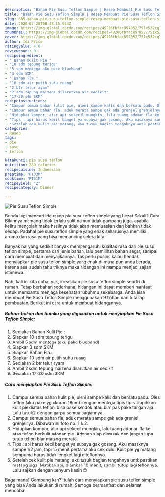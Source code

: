 ```yaml
---
description: "Bahan Pie Susu Teflon Simple | Resep Membuat Pie Susu Teflon Simple Yang Lezat"
title: "Bahan Pie Susu Teflon Simple | Resep Membuat Pie Susu Teflon Simple Yang Lezat"
slug: 685-bahan-pie-susu-teflon-simple-resep-membuat-pie-susu-teflon-simple-yang-lezat
date: 2020-07-20T00:48:15.924Z
image: https://img-global.cpcdn.com/recipes/49206fbfac897052/751x532cq70/pie-susu-teflon-simple-foto-resep-utama.jpg
thumbnail: https://img-global.cpcdn.com/recipes/49206fbfac897052/751x532cq70/pie-susu-teflon-simple-foto-resep-utama.jpg
cover: https://img-global.cpcdn.com/recipes/49206fbfac897052/751x532cq70/pie-susu-teflon-simple-foto-resep-utama.jpg
author: Ida Price
ratingvalue: 4.6
reviewcount: 9
recipeingredient:
- " Bahan Kulit Pie "
- "10 sdm tepung terigu"
- "5 sdm mentega aku pake blueband"
- "3 sdm SKM"
- " Bahan Fla "
- "10 sdm air putih suhu ruang"
- "2 btr telur ayam"
- "2 sdm tepung maizena dilarutkan air sedikit"
- "17-20 sdm SKM"
recipeinstructions:
- "Campur semua bahan kulit pie, uleni sampe kalis dan bersatu padu. Oles teflon (aku pake yg ukuran 18cm) dengan mentega tipis tipis. Rapihkan kulit pie diatas teflon, bisa pake sendok atau biar pas pake tangan aja. Lalu tusuk2 dengan garpu semua bagiannya."
- "Campur semua bahan fla, aduk merata sampe gak ada grenjel grenjelnya. Dibawah ini foto no. 1 &amp; 2."
- "Hidupkan kompor, atur api sekecil mungkin, lalu tuang adonan fla ke atas teflon berkulit adonan pie. Adonan siap dimasak dan jangan lupa tutup teflon biar matang merata."
- "Tips : api harus kecil banget ya supaya gak gosong. Aku masaknya sampe 1/2 jam, tapi 15 menit pertama aku cek dulu. Kulit pie yg matang sempurna harus tidak lengket lagi diteflonnya."
- "Setelah cek kulit pie matang, aku tusuk bagian tengahnya untk pastikan matang juga. Matikan api, diamkan 10 menit, sambil tutup lagi teflonnya. Lalu sajikan dengan senyum kasih 😊"
categories:
- Resep
tags:
- pie
- susu
- teflon

katakunci: pie susu teflon 
nutrition: 289 calories
recipecuisine: Indonesian
preptime: "PT33M"
cooktime: "PT51M"
recipeyield: "2"
recipecategory: Dinner

---
```



![Pie Susu Teflon Simple](https://img-global.cpcdn.com/recipes/49206fbfac897052/751x532cq70/pie-susu-teflon-simple-foto-resep-utama.jpg)

Bunda lagi mencari ide resep pie susu teflon simple yang Lezat Sekali? Cara Bikinnya memang tidak terlalu sulit namun tidak gampang juga. apabila keliru mengolah maka hasilnya tidak akan memuaskan dan bahkan tidak sedap. Padahal pie susu teflon simple yang enak seharusnya memiliki aroma dan rasa yang bisa memancing selera kita.

Banyak hal yang sedikit banyak mempengaruhi kualitas rasa dari pie susu teflon simple, pertama dari jenis bahan, lalu pemilihan bahan segar, sampai cara membuat dan menyajikannya. Tak perlu pusing kalau hendak menyiapkan pie susu teflon simple yang enak di mana pun anda berada, karena asal sudah tahu triknya maka hidangan ini mampu menjadi sajian istimewa.




Nah, kali ini kita coba, yuk, kreasikan pie susu teflon simple sendiri di rumah. Tetap berbahan sederhana, hidangan ini dapat memberi manfaat untuk membantu menjaga kesehatan tubuhmu sekeluarga. Anda bisa membuat Pie Susu Teflon Simple menggunakan 9 bahan dan 5 tahap pembuatan. Berikut ini cara untuk membuat hidangannya.

<!--inarticleads1-->

##### Bahan-bahan dan bumbu yang digunakan untuk menyiapkan Pie Susu Teflon Simple:

1. Sediakan  Bahan Kulit Pie :
1. Siapkan 10 sdm tepung terigu
1. Ambil 5 sdm mentega (aku pake blueband)
1. Siapkan 3 sdm SKM
1. Siapkan  Bahan Fla :
1. Siapkan 10 sdm air putih suhu ruang
1. Sediakan 2 btr telur ayam
1. Ambil 2 sdm tepung maizena dilarutkan air sedikit
1. Sediakan 17-20 sdm SKM




<!--inarticleads2-->

##### Cara menyiapkan Pie Susu Teflon Simple:

1. Campur semua bahan kulit pie, uleni sampe kalis dan bersatu padu. Oles teflon (aku pake yg ukuran 18cm) dengan mentega tipis tipis. Rapihkan kulit pie diatas teflon, bisa pake sendok atau biar pas pake tangan aja. Lalu tusuk2 dengan garpu semua bagiannya.
1. Campur semua bahan fla, aduk merata sampe gak ada grenjel grenjelnya. Dibawah ini foto no. 1 &amp; 2.
1. Hidupkan kompor, atur api sekecil mungkin, lalu tuang adonan fla ke atas teflon berkulit adonan pie. Adonan siap dimasak dan jangan lupa tutup teflon biar matang merata.
1. Tips : api harus kecil banget ya supaya gak gosong. Aku masaknya sampe 1/2 jam, tapi 15 menit pertama aku cek dulu. Kulit pie yg matang sempurna harus tidak lengket lagi diteflonnya.
1. Setelah cek kulit pie matang, aku tusuk bagian tengahnya untk pastikan matang juga. Matikan api, diamkan 10 menit, sambil tutup lagi teflonnya. Lalu sajikan dengan senyum kasih 😊




Bagaimana? Gampang kan? Itulah cara menyiapkan pie susu teflon simple yang bisa Anda lakukan di rumah. Semoga bermanfaat dan selamat mencoba!
